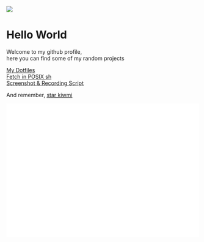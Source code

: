 ![](https://i.imgur.com/v8OqidV.png)

# Hello World

Welcome to my github profile,  
here you can find some of my random projects

[My Dotfiles](https://github.com/6gk/polka)  
[Fetch in POSIX sh](https://github.com/6gk/fet.sh)  
[Screenshot & Recording Script](https://github.com/6gk/scr)  

And remember, [star kiwmi](https://github.com/buffet/kiwmi)

<div align="center">
	<img src="https://github.com/6gk/6gk/raw/master/dot.svg" height="350px">
</div>

